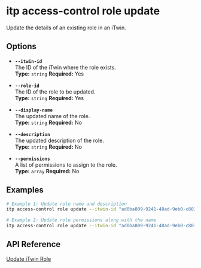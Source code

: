 # itp access-control role update

Update the details of an existing role in an iTwin.

## Options

- **`--itwin-id`**  
  The ID of the iTwin where the role exists.  
  **Type:** `string` **Required:** Yes

- **`--role-id`**  
  The ID of the role to be updated.  
  **Type:** `string` **Required:** Yes

- **`--display-name`**  
  The updated name of the role.  
  **Type:** `string` **Required:** No

- **`--description`**  
  The updated description of the role.  
  **Type:** `string` **Required:** No

- **`--permissions`**  
  A list of permissions to assign to the role.  
  **Type:** `array` **Required:** No

## Examples

```bash
# Example 1: Update role name and description
itp access-control role update --itwin-id "ad0ba809-9241-48ad-9eb0-c8038c1a1d51" --role-id "role1-id" --display-name "Lead Engineer" --description "Oversees engineering tasks"

# Example 2: Update role permissions along with the name
itp access-control role update --itwin-id "ad0ba809-9241-48ad-9eb0-c8038c1a1d51" --role-id "role1-id" --display-name "Admin Role" --permissions '["Permission1", "Permission2", "Permission3"]'
```

## API Reference

[Update iTwin Role](https://developer.bentley.com/apis/access-control-v2/operations/update-itwin-role/)
